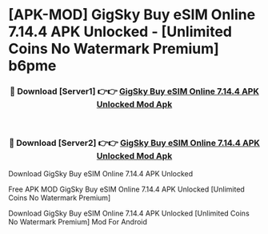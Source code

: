 # [APK-MOD] GigSky  Buy eSIM Online 7.14.4 APK Unlocked - [Unlimited Coins No Watermark Premium] b6pme



<div align="center">
<h3>🔴 Download [Server1] 👉👉 <a href="https://momento.my/?title=GigSky__Buy_eSIM_Online_7.14.4_APK_Unlocked">GigSky  Buy eSIM Online 7.14.4 APK Unlocked Mod Apk</a></h3><br>

<h3>🔴 Download [Server2] 👉👉 <a href="https://momento.my/?title=GigSky__Buy_eSIM_Online_7.14.4_APK_Unlocked">GigSky  Buy eSIM Online 7.14.4 APK Unlocked Mod Apk</a></h3>
</div>



Download GigSky  Buy eSIM Online 7.14.4 APK Unlocked 

Free APK MOD GigSky  Buy eSIM Online 7.14.4 APK Unlocked [Unlimited Coins No Watermark Premium]

Download GigSky  Buy eSIM Online 7.14.4 APK Unlocked [Unlimited Coins No Watermark Premium] Mod For Android
